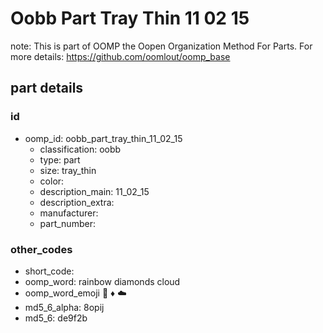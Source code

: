 # Oobb Part Tray Thin 11 02 15  

note: This is part of OOMP the Oopen Organization Method For Parts. For more details: https://github.com/oomlout/oomp_base

##  part details





### id
* oomp_id: oobb_part_tray_thin_11_02_15
  * classification: oobb
  * type: part
  * size: tray_thin
  * color: 
  * description_main: 11_02_15
  * description_extra: 
  * manufacturer: 
  * part_number: 

### other_codes
* short_code: 
* oomp_word: rainbow diamonds cloud
* oomp_word_emoji :rainbow: :diamonds: :cloud:
* md5_6_alpha: 8opij
* md5_6: de9f2b